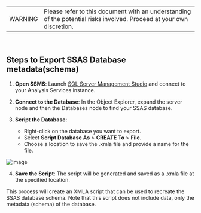 <br>
<table>
<td>WARNING</td>
<td>Please refer to this document with an understanding of the potential risks involved. Proceed at your own discretion.</td>
</table>
<br>

## Steps to Export SSAS Database metadata(schema)

1. **Open SSMS**: Launch [SQL Server Management Studio](https://aka.ms/ssmsfullsetup) and connect to your Analysis Services instance.

2. **Connect to the Database**: In the Object Explorer, expand the server node and then the Databases node to find your SSAS database.

3. **Script the Database**:
   - Right-click on the database you want to export.
   - Select **Script Database As** > **CREATE To** > **File**.
   - Choose a location to save the .xmla file and provide a name for the file.

![image](https://github.com/user-attachments/assets/b627718e-47ca-4985-acb4-400c937b8ead)

4. **Save the Script**: The script will be generated and saved as a .xmla file at the specified location.

This process will create an XMLA script that can be used to recreate the SSAS database schema. Note that this script does not include data, only the metadata (schema) of the database.
